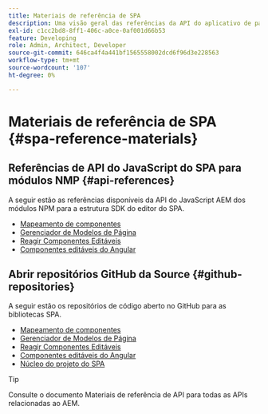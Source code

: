 ```yaml
---
title: Materiais de referência de SPA
description: Uma visão geral das referências da API do aplicativo de página única e dos repositórios de código-fonte
exl-id: c1cc2bd8-8ff1-406c-a0ce-0af001d66b53
feature: Developing
role: Admin, Architect, Developer
source-git-commit: 646ca4f4a441bf1565558002dcd6f96d3e228563
workflow-type: tm+mt
source-wordcount: '107'
ht-degree: 0%

---
```


# Materiais de referência de SPA {#spa-reference-materials}

## Referências de API do JavaScript do SPA para módulos NMP {#api-references}

A seguir estão as referências disponíveis da API do JavaScript AEM dos módulos NPM para a estrutura SDK do editor do SPA.

* [Mapeamento de componentes](https://www.npmjs.com/package/@adobe/aem-spa-component-mapping)
* [Gerenciador de Modelos de Página](https://www.npmjs.com/package/@adobe/aem-spa-model-manager)
* [Reagir Componentes Editáveis](https://www.npmjs.com/package/@adobe/aem-react-editable-components)
* [Componentes editáveis do Angular](https://www.npmjs.com/package/@adobe/aem-angular-editable-components)

## Abrir repositórios GitHub da Source {#github-repositories}

A seguir estão os repositórios de código aberto no GitHub para as bibliotecas SPA.

* [Mapeamento de componentes](https://github.com/adobe/aem-spa-component-mapping)
* [Gerenciador de Modelos de Página](https://github.com/adobe/aem-spa-page-model-manager)
* [Reagir Componentes Editáveis](https://github.com/adobe/aem-react-editable-components)
* [Componentes editáveis do Angular](https://github.com/adobe/aem-angular-editable-components)
* [Núcleo do projeto do SPA](https://github.com/adobe/aem-spa-project-core)

>[!TIP]
>
>Consulte o documento Materiais de referência de API para todas as APIs relacionadas ao AEM.
